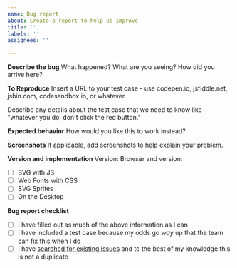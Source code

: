 ```yaml
---
name: Bug report
about: Create a report to help us improve
title: ''
labels: ''
assignees: ''

---
```


**Describe the bug**
What happened? What are you seeing? How did you arrive here?

**To Reproduce**
Insert a URL to your test case - use codepen.io, jsfiddle.net, jsbin.com, codesandbox.io, or whatever.

Describe any details about the test case that we need to know like "whatever you do, don't click the red button."

**Expected behavior**
How would you like this to work instead?

**Screenshots**
If applicable, add screenshots to help explain your problem.

**Version and implementation**
Version: <!--- Give us the version number here -->
Browser and version: <!--- If applicable give us the browser specs -->

- [ ] SVG with JS
- [ ] Web Fonts with CSS
- [ ] SVG Sprites
- [ ] On the Desktop

**Bug report checklist**
- [ ] I have filled out as much of the above information as I can
- [ ] I have included a test case because my odds go _way_ up that the team can fix this when I do
- [ ] I have [searched for existing issues](https://github.com/FortAwesome/Font-Awesome/issues) and to the best of my knowledge this is not a duplicate
